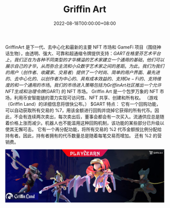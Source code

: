 ﻿---
title: "Griffin Art"
description: "第一个具有回购功能的 NFT 平台和 GameFi 项目"
date: 2022-08-18T00:00:00+08:00
lastmod: 2022-08-18T00:00:00+08:00
draft: false
authors: ["boogArno"]
featuredImage: "griffin-art.png"
tags: ["Marketplaces","Griffin Art"]
categories: ["nfts"]
nfts: ["Marketplaces"]
blockchain: "BSC"
website: "https://dappradar.com/"
twitter: "https://twitter.com/griffinnftart"
discord: ""
telegram: ""
github: ""
youtube: ""
twitch: ""
facebook: ""
instagram: "https://www.instagram.com/griffinnftart/"
reddit: ""
medium: ""
steam: ""
gitbook: ""
googleplay: ""
appstore: ""
status: "Live"
weight: 
lightgallery: true
toc: true
pinned: false
recommend: false
recommend1: false
---
GriffinArt 是下一代、去中心化和最新的主要 NFT 市场和 GameFi 项目（围绕神话生物），由透明、强大、可靠和超通缩令牌提供支持：$GART
在格里芬艺术平台上，我们正在为各种不同类型的才华横溢的艺术家建立一个通用的基础，他们可以展示自己的才华，从而弥合主流和小众数字艺术家之间的差距。为此，我们为我们的用户（创作者、收藏家、交易者）提供了一个时尚、简单的用户界面、最先进的、去中心化的、以创作者为中心的、具有成本效益的、支持 De-Fi 的、支持维度的和一个通用的市场。
我们的市场进入策略包括为 Griffin Art 社区推出一个允许 NFT 生成和治理令牌 ($GART) 的 NFT 市场。 Griffin Art 是一个包罗万象的 NFT 市场，利用币安智能链的潜力实现可访问性、NFT 共享、创建和所有权。
（游戏（Griffin Land）的详细信息将很快公布。）
$GART 特点：
它有一个回购功能，可以自动获取所有交易的 %7，用该金额进行回购并烧掉它获得的所有代币。因此，不会有连续两次卖出，每次卖出后，董事会都会有一次买入。流通供应总是随着价格上涨而减少。机器人也不能滥用这种回购机制，该功能的某些部分已升级以使其无懈可击。
它有一个再分配功能，将所有交易的 %2 代币金额按比例分配给持有者。因此，持有者拥有的代币数量总是随着每笔交易而增加。
还有 %2 的营销费。

![1080x360](1080x360.jpg)
